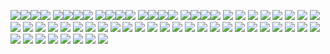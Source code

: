 <img src="anime (1).gif" /><img src="anime (1).gif" /><img src="anime (1).gif" /><img src="anime (1).gif" /> 
<img src="anime-goku.gif"/><img src="anime-goku.gif"/><img src="anime-goku.gif"/><img src="anime-goku.gif"/>
<img src="anime-animegirls.gif"/><img src="anime-animegirls.gif"/><img src="anime-animegirls.gif"/><img src="anime-animegirls.gif"/>
<img src="anime-dance.gif" /><img src="anime-dance.gif" /><img src="anime-dance.gif" /><img src="anime-dance.gif" />
<img src="anime-kızı-anime.gif"/><img src="anime-kızı-anime.gif"/><img src="anime-kızı-anime.gif"/><img src="anime-kızı-anime.gif"/>
<img src="anime-twgok.gif"/>
<img src="anime.gif"/>
<img src="ao-t-attack-on-titan.gif"/>
<img src="arata-rosetta.gif "/>
<img src="cute-anime-anime-girl.gif "/>
<img src="db-legends.gif "/>
<img src="demon-slayer-anime.gif "/>
<img src="demon-slayer-kimetsu-no-yaiba.gif "/>
<img src="demon-slayer-yoriichi-demon-slayer.gif "/>
<img src="demon-slayer.gif "/>
<img src="goku (1).gif "/>
<img src="goku (2).gif "/>
<img src="goku (3).gif "/>
<img src="goku (4).gif "/>
<img src="goku (5).gif "/>
<img src="goku (6).gif "/>
<img src="goku (7).gif "/>
<img src="goku-black.gif "/>
<img src="goku-krillin.gif"/>
<img src="goku-songoku.gif "/>
<img src="goku-ui-goku.gif "/>
<img src="goku.gif "/>
<img src="inosuke-kimetsu.gif "/>
<img src="jigoku-shoujo-anime-girl.gif "/>
<img src="k-on-yui.gif "/>
<img src="marin-kitagawa-anime-shy.gif "/>
<img src="memes-anime.gif "/>
<img src="menhera-chan-chibi.gif "/>
<img src="music-anime.gif "/>
<img src="nezuko-kamado.gif "/>
<img src="nosethehomie-zenitsu.gif "/>
<img src="rainbow-goku-saiyan.gif"/>
<img src="rent-a-girlfriend-chizuru-mizuhara.gif "/>
<img src="ruka-sarashina-rent-a-girlfriend.gif "/>
<img src="shake-kaninayuta.gif "/>
<img src="spy-x-family-anya.gif "/>
<img src="supersayajinblue-goku.gif "/>
<img src="vegeta-gifs.gif "/>
<img src="vegeta-pulgar-arriba.gif "/>
<img src="vegeta-rain.gif "/>
<img src="zero-two-code002.gif "/>


